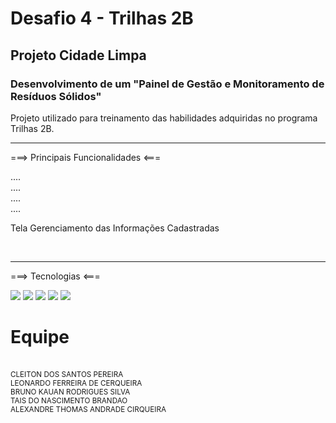 <h1>Desafio 4 - Trilhas 2B</h1>

<h2>Projeto Cidade Limpa</h2>
<h3>Desenvolvimento de um "Painel de Gestão e Monitoramento de Resíduos Sólidos"</h3>

<p>Projeto utilizado para treinamento das habilidades adquiridas no programa Trilhas 2B.</p>


<hr>
<p>===> Principais Funcionalidades <===</p>

<div>

.... <br>
.... <br>
.... <br>
....  <br>
 
Tela Gerenciamento das Informações Cadastradas

</div>
<br>
<hr>

<p>===> Tecnologias <===</p>

<div>
<img src="https://img.shields.io/badge/HTML-239120?style-for-the-badge&logo-html5&logoColor=white">
<img src="https://img.shields.io/badge/GIT-239120?style-for-the-badge&logo-html5&logoColor=white">
<img src="https://img.shields.io/badge/CSS-239120?&style=for-the-badge&logo=css3&logoColor=white">
<img src="https://img.shields.io/badge/Javascript-F7DF1E?style-for-the-badge&logo=javascript&logocolor=black">
<img src="https://img.shields.io/badge/Bootstrap-F7DF1E?style-for-the-badge&logo=javascript&logocolor=black">

</div>
 

# Equipe

<br><sub>
CLEITON DOS SANTOS PEREIRA<br>
LEONARDO FERREIRA DE CERQUEIRA<br>
BRUNO KAUAN RODRIGUES SILVA<br>
TAIS DO NASCIMENTO BRANDAO<br>
ALEXANDRE THOMAS ANDRADE CIRQUEIRA
</sub>
